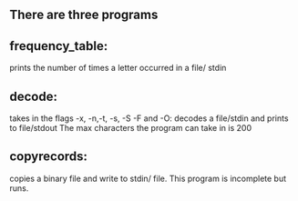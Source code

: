 ## There are three programs

## frequency_table: 
prints the number of times a letter occurred in a file/ stdin

## decode: 
takes in the flags -x, -n,-t, -s, -S -F and -O: decodes a file/stdin and prints to file/stdout
The max characters the program can take in is 200

## copyrecords: 
copies a binary file and write to stdin/ file. This program is incomplete but runs. 
